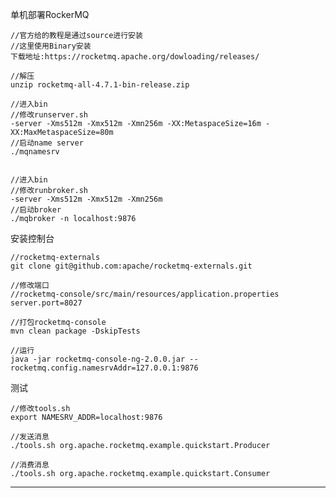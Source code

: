单机部署RockerMQ

    //官方给的教程是通过source进行安装
    //这里使用Binary安装
    下载地址:https://rocketmq.apache.org/dowloading/releases/
    
    //解压
    unzip rocketmq-all-4.7.1-bin-release.zip
    
    //进入bin
    //修改runserver.sh
    -server -Xms512m -Xmx512m -Xmn256m -XX:MetaspaceSize=16m -XX:MaxMetaspaceSize=80m
    //启动name server
    ./mqnamesrv
    
    
    //进入bin
    //修改runbroker.sh
    -server -Xms512m -Xmx512m -Xmn256m
    //启动broker
    ./mqbroker -n localhost:9876
    
安装控制台

    //rocketmq-externals
    git clone git@github.com:apache/rocketmq-externals.git
    
    //修改端口
    //rocketmq-console/src/main/resources/application.properties
    server.port=8027
    
    //打包rocketmq-console
    mvn clean package -DskipTests
    
    //运行
    java -jar rocketmq-console-ng-2.0.0.jar --rocketmq.config.namesrvAddr=127.0.0.1:9876
    
测试

    //修改tools.sh
    export NAMESRV_ADDR=localhost:9876
    
    //发送消息
    ./tools.sh org.apache.rocketmq.example.quickstart.Producer
    
    //消费消息
    ./tools.sh org.apache.rocketmq.example.quickstart.Consumer

---
